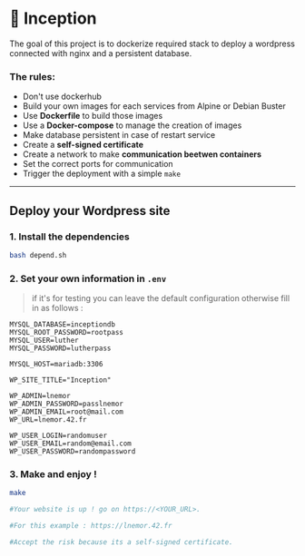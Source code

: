# 🐋 Inception

The goal of this project is to dockerize required stack to deploy a wordpress connected with nginx and a persistent database.

### The rules:

- Don't use dockerhub
- Build your own images for each services from Alpine or Debian Buster
- Use **Dockerfile** to build those images
- Use a **Docker-compose** to manage the creation of images
- Make database persistent in case of restart service
- Create a **self-signed certificate**
- Create a network to make ****communication beetwen containers****
- Set the correct ports for communication
- Trigger the deployment with a simple `make`

---

## Deploy your Wordpress site

### 1. Install the dependencies

```bash
bash depend.sh
```

### 2. Set your own information in `.env`

>if it's for testing you can leave the default configuration otherwise fill in as follows :

```.env
MYSQL_DATABASE=inceptiondb
MYSQL_ROOT_PASSWORD=rootpass
MYSQL_USER=luther
MYSQL_PASSWORD=lutherpass

MYSQL_HOST=mariadb:3306

WP_SITE_TITLE="Inception"

WP_ADMIN=lnemor
WP_ADMIN_PASSWORD=passlnemor
WP_ADMIN_EMAIL=root@mail.com
WP_URL=lnemor.42.fr

WP_USER_LOGIN=randomuser
WP_USER_EMAIL=random@email.com
WP_USER_PASSWORD=randompassword
```

### 3. Make and enjoy !

```bash
make

#Your website is up ! go on https://<YOUR_URL>.

#For this example : https://lnemor.42.fr

#Accept the risk because its a self-signed certificate.
```
